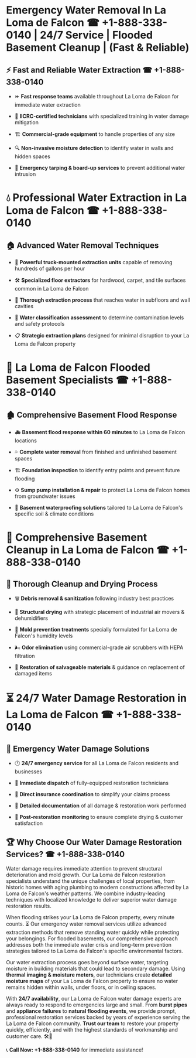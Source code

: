 # Emergency Water Removal In La Loma de Falcon ☎ +1-888-338-0140 | 24/7 Service | Flooded Basement Cleanup | (Fast & Reliable)  

## ⚡ Fast and Reliable Water Extraction ☎ +1-888-338-0140  
- ⏩ **Fast response teams** available throughout La Loma de Falcon for immediate water extraction  
- 🏅 **IICRC-certified technicians** with specialized training in water damage mitigation  
- 🏗️ **Commercial-grade equipment** to handle properties of any size  
- 🔍 **Non-invasive moisture detection** to identify water in walls and hidden spaces  
- 🛑 **Emergency tarping & board-up services** to prevent additional water intrusion  

# 💧 Professional Water Extraction in La Loma de Falcon ☎ +1-888-338-0140  

## 🏠 Advanced Water Removal Techniques  
- 🚛 **Powerful truck-mounted extraction units** capable of removing hundreds of gallons per hour  
- 🛠️ **Specialized floor extractors** for hardwood, carpet, and tile surfaces common in La Loma de Falcon  
- 📏 **Thorough extraction process** that reaches water in subfloors and wall cavities  
- 🧪 **Water classification assessment** to determine contamination levels and safety protocols  
- 📋 **Strategic extraction plans** designed for minimal disruption to your La Loma de Falcon property  

# 🌊 La Loma de Falcon Flooded Basement Specialists ☎ +1-888-338-0140  

## 🏚️ Comprehensive Basement Flood Response  
- 🚑 **Basement flood response within 60 minutes** to La Loma de Falcon locations  
- 💦 **Complete water removal** from finished and unfinished basement spaces  
- 🏗️ **Foundation inspection** to identify entry points and prevent future flooding  
- ⚙️ **Sump pump installation & repair** to protect La Loma de Falcon homes from groundwater issues  
- 🌱 **Basement waterproofing solutions** tailored to La Loma de Falcon's specific soil & climate conditions  

# 🧹 Comprehensive Basement Cleanup in La Loma de Falcon ☎ +1-888-338-0140  

## 🔄 Thorough Cleanup and Drying Process  
- 🗑️ **Debris removal & sanitization** following industry best practices  
- 💨 **Structural drying** with strategic placement of industrial air movers & dehumidifiers  
- 🦠 **Mold prevention treatments** specially formulated for La Loma de Falcon's humidity levels  
- 🌬️ **Odor elimination** using commercial-grade air scrubbers with HEPA filtration  
- 🔧 **Restoration of salvageable materials** & guidance on replacement of damaged items  

# ⏳ 24/7 Water Damage Restoration in La Loma de Falcon ☎ +1-888-338-0140  

## 🚀 Emergency Water Damage Solutions  
- 🕛 **24/7 emergency service** for all La Loma de Falcon residents and businesses  
- 🚒 **Immediate dispatch** of fully-equipped restoration technicians  
- 🏦 **Direct insurance coordination** to simplify your claims process  
- 📜 **Detailed documentation** of all damage & restoration work performed  
- 🔎 **Post-restoration monitoring** to ensure complete drying & customer satisfaction  

## 🏆 Why Choose Our Water Damage Restoration Services? ☎ +1-888-338-0140  
Water damage requires immediate attention to prevent structural deterioration and mold growth. Our La Loma de Falcon restoration specialists understand the unique challenges of local properties, from historic homes with aging plumbing to modern constructions affected by La Loma de Falcon's weather patterns. We combine industry-leading techniques with localized knowledge to deliver superior water damage restoration results.  

When flooding strikes your La Loma de Falcon property, every minute counts. ⏳ Our emergency water removal services utilize advanced extraction methods that remove standing water quickly while protecting your belongings. For flooded basements, our comprehensive approach addresses both the immediate water crisis and long-term prevention strategies tailored to La Loma de Falcon's specific environmental factors.  

Our water extraction process goes beyond surface water, targeting moisture in building materials that could lead to secondary damage. Using **thermal imaging & moisture meters**, our technicians create **detailed moisture maps** of your La Loma de Falcon property to ensure no water remains hidden within walls, under floors, or in ceiling spaces.  

With **24/7 availability**, our La Loma de Falcon water damage experts are always ready to respond to emergencies large and small. From **burst pipes** and **appliance failures** to **natural flooding events**, we provide prompt, professional restoration services backed by years of experience serving the La Loma de Falcon community. **Trust our team** to restore your property quickly, efficiently, and with the highest standards of workmanship and customer care. 🛠️💪  

📞 **Call Now: +1-888-338-0140** for immediate assistance!